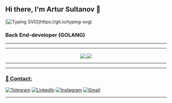 ## Hi there, I'm Artur Sultanov 👋 
[![Typing SVG](https://readme-typing-svg.herokuapp.com?color=%23F46800.svg&lines=Welcome+to+my+GitHub+profile!)](https://git.io/typing-svg)
### Back End-developer (GOLANG)

___
___

<div align="center">
<a href="https://github.com/BurMachine/Burmachine">
  <img align="center" src="https://github-readme-stats.vercel.app/api/top-langs/?username=Burmachine&theme=tokyonight&hide_langs_below=1" />
</a>
<a href="https://github.com/BurMachine/Burmachine">
<img align="center" src="https://github-readme-stats.vercel.app/api?username=Burmachine&show_icons=true&theme=tokyonight"
</a>
</div>
  
___
___

  ### 📱 Contact:

[![Telegram](https://img.shields.io/badge/Telegram-2CA5E0?style=for-the-badge&logo=telegram&logoColor=white&theme=tokyonight)](https://t.me/burmachine)
[![LinkedIn](https://img.shields.io/badge/linkedin-%230077B5.svg?style=for-the-badge&logo=linkedin&logoColor=white)](https://www.linkedin.com/mwlite/in/artur-sultanov-2171b6252)
[![Instagram](https://img.shields.io/badge/Instagram-E4405F?style=for-the-badge&logo=instagram&logoColor=white)](https://www.instagram.com/bur_machine/)
[![Gmail](https://img.shields.io/badge/Gmail-D14836?style=for-the-badge&logo=gmail&logoColor=white)](sultanovartur1873@gmail.com)
  
___



